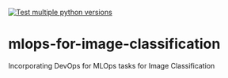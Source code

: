 [![Test multiple python versions](https://github.com/Lakshin01/mlops-for-image-classification/actions/workflows/main.yml/badge.svg)](https://github.com/Lakshin01/mlops-for-image-classification/actions/workflows/main.yml)

# mlops-for-image-classification
Incorporating DevOps for MLOps tasks for Image Classification
